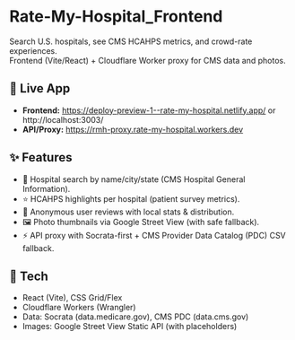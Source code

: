 # Rate-My-Hospital_Frontend

Search U.S. hospitals, see CMS HCAHPS metrics, and crowd-rate experiences.  
Frontend (Vite/React) + Cloudflare Worker proxy for CMS data and photos.

## 🔗 Live App

- **Frontend:** https://deploy-preview-1--rate-my-hospital.netlify.app/ or http://localhost:3003/
- **API/Proxy:** https://rmh-proxy.rate-my-hospital.workers.dev



## ✨ Features

- 🔎 Hospital search by name/city/state (CMS Hospital General Information).
- ⭐ HCAHPS highlights per hospital (patient survey metrics).
- 📝 Anonymous user reviews with local stats & distribution.
- 🖼️ Photo thumbnails via Google Street View (with safe fallback).
- ⚡ API proxy with Socrata-first + CMS Provider Data Catalog (PDC) CSV fallback.

## 🧱 Tech

- React (Vite), CSS Grid/Flex
- Cloudflare Workers (Wrangler)
- Data: Socrata (data.medicare.gov), CMS PDC (data.cms.gov)
- Images: Google Street View Static API (with placeholders)

